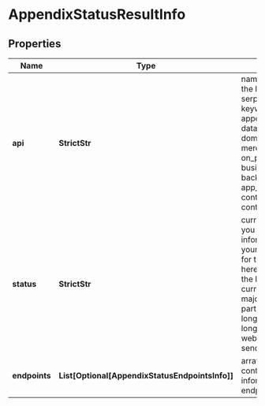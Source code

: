 # AppendixStatusResultInfo


## Properties

| Name | Type | Description | Notes |
|------------ | ------------- | ------------- | -------------|
**api** | **StrictStr** | name of the API<br>the list of APIs:<br>serp<br>keywords_data<br>appendix<br>dataforseo_labs<br>domain_analytics<br>merchant<br>on_page<br>business_data<br>backlinks<br>app_data<br>content_analysis<br>content_generation |[optional]|
**status** | **StrictStr** | current status<br>you can find all information about your API statuses for the last 60 days here<br>the list of possible current statuses:<br>major_outage<br>partial_outage<br>long_response_time<br>long_execution_time<br>webhook_delay<br>send_delay |[optional]|
**endpoints** | **List[Optional[AppendixStatusEndpointsInfo]]** | array of objects that contain status information for API endpoints |[optional]|
